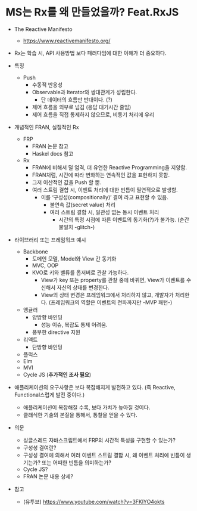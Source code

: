 # MS는 Rx를 왜 만들었을까? Feat.RxJS

- The Reactive Manifesto
  - <https://www.reactivemanifesto.org/>
- Rx는 학습 시, API 사용방법 보다 패러다임에 대한 이해가 더 중요하다.
- 특징
  - Push
    - 수동적 반응성
    - Observable과 Iterator와 쌍대관계가 성립한다.
      - 단 데이터의 흐름만 반대이다. (?)
    - 제어 흐름을 외부로 넘김 (응답 대기시간 줄임)
    - 제어 흐름을 직접 통제하지 않으므로, 비동기 처리에 유리
- 개념적인 FRAN, 실질적인 Rx
  - FRP
    - FRAN 논문 참고
    - Haskel docs 참고
  - Rx
    - FRAN에 비해서 덜 엄격, 더 유연한 Reactive Programming을 지양함.
    - FRAN처럼, 시간에 따라 변화하는 연속적인 값을 표현하지 못함.
    - 그저 이산적인 값을 Push 할 뿐.
    - 여러 스트림 결합 시, 이벤트 처리에 대한 빈틈이 필연적으로 발생함.
      - 이를 ‘구성성(compositionally)’ 결여 라고 표현할 수 있음.
        - 불연속 값(secret value) 처리
        - 여러 스트림 결합 시, 일관성 없는 동시 이벤트 처리
          - 시간의 특정 시점에 따른 이벤트의 동기화(?)가 불가능. (순간 불일치 -glitch-)
- 라이브러리 또는 프레임워크 예시
  - Backbone
    - 도메인 모델, Model와 View 간 동기화
    - MVC, OOP
    - KVO로 키와 벨류를 옵저버로 관찰 가능하다.
      - View가 key 또는 property를 관찰 중에 바뀌면, View가 이벤트를 수신해서 자신의 상태를 변경한다.
      - View의 상태 변경은 프레임워크에서 처리하지 않고, 개발자가 처리한다. (프레임워크의 역할은 이벤트의 전파까지만 -MVP 패턴-)
  - 앵귤러
    - 양방향 바인딩
      - 성능 이슈, 복잡도 통제 어려움.
    - 풍부한 directive 지원
  - 리액트
    - 단방향 바인딩
  - 플럭스
  - Elm
  - MVI
  - Cycle JS (**추가적인 조사 필요**)
- 애플리케이션의 요구사항은 보다 복잡해지게 발전하고 있다. (즉 Reactive, Functional스럽게 발전 중이다.)
  - 애플리케이션이 복잡해질 수록, 보다 가치가 높아질 것이다.
  - 클래식한 기술의 본질을 통해서, 통찰을 얻을 수 있다.
- 의문
  - 싱글스레드 자바스크립트에서 FRP의 시간적 특성을 구현할 수 있는가?
  - 구성성 결여란?
  - 구성성 결여에 의해서 여러 이벤트 스트림 결합 시, 왜 이벤트 처리에 빈틈이 생기는가? 또는 어떠한 빈틈을 의미하는가?
  - Cycle JS?
  - FRAN 논문 내용 상세?

- 참고
  - (유투브) <https://www.youtube.com/watch?v=3FKlYO4okts>
